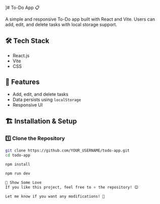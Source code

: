 ]# To-Do App 📋

A simple and responsive To-Do app built with React and Vite. Users can add, edit, and delete tasks with local storage support.

## 🛠 Tech Stack
- React.js
- Vite
- CSS

## 🚀 Features
- Add, edit, and delete tasks
- Data persists using `localStorage`
- Responsive UI



## 🏗 Installation & Setup

### 1️⃣ Clone the Repository
```sh
git clone https://github.com/YOUR_USERNAME/todo-app.git
cd todo-app

npm install

npm run dev

🌟 Show Some Love
If you like this project, feel free to ⭐ the repository! 😊

Let me know if you want any modifications! 🚀

